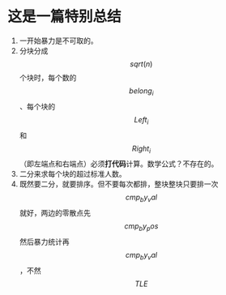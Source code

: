 # 这是一篇特别总结
1. 一开始暴力是不可取的。
2. 分块分成$$sqrt(n)$$个块时，每个数的$$belong_i$$、每个块的$$Left_i$$和$$Right_i$$ （即左端点和右端点）必须**打代码**计算。数学公式？不存在的。
3. 二分来求每个块的超过标准人数。
4. 既然要二分，就要排序。但不要每次都排，整块整块只要排一次$$cmp_by_val$$就好，两边的零散点先$$cmp_by_pos$$然后暴力统计再$$cmp_by_val$$，不然$$TLE$$
